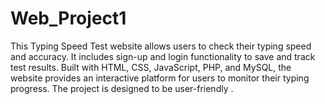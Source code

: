 # Web_Project1
This Typing Speed Test website allows users to check their typing speed and accuracy. It includes sign-up and login functionality to save and track test results. Built with HTML, CSS, JavaScript, PHP, and MySQL, the website provides an interactive platform for users to monitor their typing progress. The project is designed to be user-friendly .
